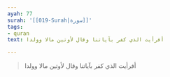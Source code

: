 ```yaml
---
ayah: 77
surah: '[[019-Surah|سورة]]'
tags:
- quran
text: أفرأيت الذي كفر بآياتنا وقال لأوتين مالا وولدا

---
```

> أفرأيت الذي كفر بآياتنا وقال لأوتين مالا وولدا
